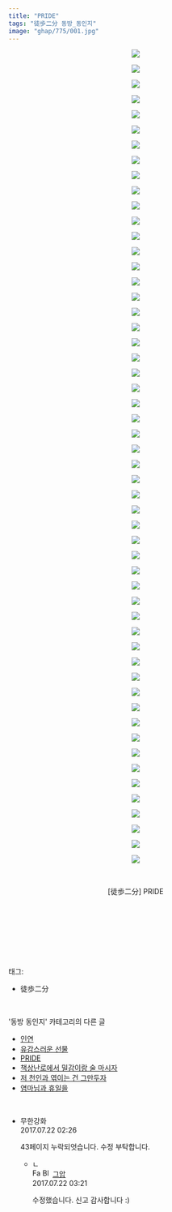 ```yaml
---
title: "PRIDE"
tags: "徒歩二分 동방_동인지"
image: "ghap/775/001.jpg"
---
```

<div class="article">
<p style="text-align: center; clear: none; float: none;"><img src="{{ site.nasurl }}/ghap/775/001.jpg"/></p>
<p style="text-align: center; clear: none; float: none;"><img src="{{ site.nasurl }}/ghap/775/002.jpg"/></p>
<p style="text-align: center; clear: none; float: none;"><img src="{{ site.nasurl }}/ghap/775/003.jpg"/></p>
<p style="text-align: center; clear: none; float: none;"><img src="{{ site.nasurl }}/ghap/775/004.jpg"/></p>
<p style="text-align: center; clear: none; float: none;"><img src="{{ site.nasurl }}/ghap/775/005.jpg"/></p>
<p style="text-align: center; clear: none; float: none;"><img src="{{ site.nasurl }}/ghap/775/006.jpg"/></p>
<p style="text-align: center; clear: none; float: none;"><img src="{{ site.nasurl }}/ghap/775/007.jpg"/></p>
<p style="text-align: center; clear: none; float: none;"><img src="{{ site.nasurl }}/ghap/775/008.jpg"/></p>
<p style="text-align: center; clear: none; float: none;"><img src="{{ site.nasurl }}/ghap/775/009.jpg"/></p>
<p style="text-align: center; clear: none; float: none;"><img src="{{ site.nasurl }}/ghap/775/010.jpg"/></p>
<p style="text-align: center; clear: none; float: none;"><img src="{{ site.nasurl }}/ghap/775/011.jpg"/></p>
<p style="text-align: center; clear: none; float: none;"><img src="{{ site.nasurl }}/ghap/775/012.jpg"/></p>
<p style="text-align: center; clear: none; float: none;"><img src="{{ site.nasurl }}/ghap/775/013.jpg"/></p>
<p style="text-align: center; clear: none; float: none;"><img src="{{ site.nasurl }}/ghap/775/014.jpg"/></p>
<p style="text-align: center; clear: none; float: none;"><img src="{{ site.nasurl }}/ghap/775/015.jpg"/></p>
<p style="text-align: center; clear: none; float: none;"><img src="{{ site.nasurl }}/ghap/775/016.jpg"/></p>
<p style="text-align: center; clear: none; float: none;"><img src="{{ site.nasurl }}/ghap/775/017.jpg"/></p>
<p style="text-align: center; clear: none; float: none;"><img src="{{ site.nasurl }}/ghap/775/018.jpg"/></p>
<p style="text-align: center; clear: none; float: none;"><img src="{{ site.nasurl }}/ghap/775/019.jpg"/></p>
<p style="text-align: center; clear: none; float: none;"><img src="{{ site.nasurl }}/ghap/775/020.jpg"/></p>
<p style="text-align: center; clear: none; float: none;"><img src="{{ site.nasurl }}/ghap/775/021.jpg"/></p>
<p style="text-align: center; clear: none; float: none;"><img src="{{ site.nasurl }}/ghap/775/022.jpg"/></p>
<p style="text-align: center; clear: none; float: none;"><img src="{{ site.nasurl }}/ghap/775/023.jpg"/></p>
<p style="text-align: center; clear: none; float: none;"><img src="{{ site.nasurl }}/ghap/775/024.jpg"/></p>
<p style="text-align: center; clear: none; float: none;"><img src="{{ site.nasurl }}/ghap/775/025.jpg"/></p>
<p style="text-align: center; clear: none; float: none;"><img src="{{ site.nasurl }}/ghap/775/026.jpg"/></p>
<p style="text-align: center; clear: none; float: none;"><img src="{{ site.nasurl }}/ghap/775/027.jpg"/></p>
<p style="text-align: center; clear: none; float: none;"><img src="{{ site.nasurl }}/ghap/775/028.jpg"/></p>
<p style="text-align: center; clear: none; float: none;"><img src="{{ site.nasurl }}/ghap/775/029.jpg"/></p>
<p style="text-align: center; clear: none; float: none;"><img src="{{ site.nasurl }}/ghap/775/030.jpg"/></p>
<p style="text-align: center; clear: none; float: none;"><img src="{{ site.nasurl }}/ghap/775/031.jpg"/></p>
<p style="text-align: center; clear: none; float: none;"><img src="{{ site.nasurl }}/ghap/775/032.jpg"/></p>
<p style="text-align: center; clear: none; float: none;"><img src="{{ site.nasurl }}/ghap/775/033.jpg"/></p>
<p style="text-align: center; clear: none; float: none;"><img src="{{ site.nasurl }}/ghap/775/034.jpg"/></p>
<p style="text-align: center; clear: none; float: none;"><img src="{{ site.nasurl }}/ghap/775/035.jpg"/></p>
<p style="text-align: center; clear: none; float: none;"><img src="{{ site.nasurl }}/ghap/775/036.jpg"/></p>
<p style="text-align: center; clear: none; float: none;"><img src="{{ site.nasurl }}/ghap/775/037.jpg"/></p>
<p style="text-align: center; clear: none; float: none;"><img src="{{ site.nasurl }}/ghap/775/038.jpg"/></p>
<p style="text-align: center; clear: none; float: none;"><img src="{{ site.nasurl }}/ghap/775/039.jpg"/></p>
<p style="text-align: center; clear: none; float: none;"><img src="{{ site.nasurl }}/ghap/775/040.jpg"/></p>
<p style="text-align: center; clear: none; float: none;"><img src="{{ site.nasurl }}/ghap/775/041.jpg"/></p>
<p style="text-align: center; clear: none; float: none;"><img src="{{ site.nasurl }}/ghap/775/042.jpg"/></p>
<p style="text-align: center; clear: none; float: none;"><img src="{{ site.nasurl }}/ghap/775/043.jpg"/></p>
<p style="text-align: center; clear: none; float: none;"><img src="{{ site.nasurl }}/ghap/775/044.jpg"/></p>
<p style="text-align: center; clear: none; float: none;"><img src="{{ site.nasurl }}/ghap/775/045.jpg"/></p>
<p style="text-align: center; clear: none; float: none;"><img src="{{ site.nasurl }}/ghap/775/046.jpg"/></p>
<p style="text-align: center; clear: none; float: none;"><img src="{{ site.nasurl }}/ghap/775/047.jpg"/></p>
<p style="text-align: center; clear: none; float: none;"><img src="{{ site.nasurl }}/ghap/775/048.jpg"/></p>
<p style="text-align: center; clear: none; float: none;"><img src="{{ site.nasurl }}/ghap/775/049.jpg"/></p>
<p style="text-align: center; clear: none; float: none;"><img src="{{ site.nasurl }}/ghap/775/050.jpg"/></p>
<p style="text-align: center; clear: none; float: none;"><img src="{{ site.nasurl }}/ghap/775/051.jpg"/></p>
<p style="text-align: center; clear: none; float: none;"><img src="{{ site.nasurl }}/ghap/775/052.jpg"/></p>
<p style="text-align: center; clear: none; float: none;"><img src="{{ site.nasurl }}/ghap/775/053.jpg"/></p>
<p style="text-align: center; clear: none; float: none;"><img src="{{ site.nasurl }}/ghap/775/054.jpg"/></p>
<p style="text-align: center; clear: none; float: none;"><br/></p>
<p style="text-align: center; clear: none; float: none;">[徒歩二分] PRIDE</p>
<p style="text-align: center; clear: none; float: none;"><br/></p>
<p style="text-align: center; clear: none; float: none;"><br/></p>
<p><br/></p>
</div><br/>
<div class="tagTrail">
<p>태그: </p>
<ul>
<li>徒歩二分</li>
</ul>
</div><br/>
<div class="another">
<p>'동방 동인지' 카테고리의 다른 글</p>
<ul>
<li><a href="/2016-07-09-ghap_777">인연</a></li>
<li><a href="/2016-07-09-ghap_776">유감스러운 선물</a></li>
<li><a href="/2016-07-09-ghap_775">PRIDE</a></li>
<li><a href="/2016-07-09-ghap_774">책상난로에서 밀감이랑 술 마시자</a></li>
<li><a href="/2016-07-09-ghap_772">저 천인과 엮이는 건 그만두자</a></li>
<li><a href="/2016-07-09-ghap_770">염마님과 휴일을</a></li>
</ul>
</div><br/>
<div class="cb_module cb_fluid">
<div class="cb_wrt cb_profile">
<div class="comment">
<ul>
<li class="cb_thumb_off" id="comment15041521">
<div class="cb_comment_area">
<div class="cb_info_area">
<div class="cb_section">
<span class="cb_nick_name">무한강화</span>
</div>
<div class="cb_section">
<span class="cb_date">2017.07.22 02:26 </span>
</div>
</div>
<div class="cb_dsc_comment">
<p class="cb_dsc">
											43페이지 누락되엇습니다. 수정 부탁합니다.
										</p>
</div>
<ul>
<li class="cb_thumb_off" id="comment15041540">
<span class="cb_bu_subnode">ㄴ</span>
<div class="cb_comment_area">
<div class="cb_info_area">
<div class="cb_section">
<span class="cb_nick_name"><img alt="Favicon of https://ghaptouhou.tistory.com" height="16" onerror="this.onerror=null;this.parentNode.removeChild(this)" src="https://ghaptouhou.tistory.com/favicon.ico" width="16"/> <img alt="BlogIcon" height="16" onerror="this.parentNode.removeChild(this)" src="https://ghaptouhou.tistory.com/index.gif" width="16"/> <a href="https://ghaptouhou.tistory.com" onclick="return openLinkInNewWindow(this)"> 그압</a><span class="tistoryProfileLayerTrigger" onclick='TistoryProfile.show(event, this, {"title":"\uc800\uae30 \uc774\uac70 \ub098\uc911\uc5d0 \uc218\uc815 \uac00\ub2a5\ud558\ub098\uc694","url":"https:\/\/ghap.tistory.com","nickname":"\uadf8\uc555","items":[]}); return false;'></span></span>
</div>
<div class="cb_section">
<span class="cb_date">2017.07.22 03:21 </span>
</div>
</div>
<div class="cb_dsc_comment">
<p class="cb_dsc">
																수정했습니다. 신고 감사합니다 :)
															</p>
</div>
</div>
</li>
</ul>
</div></li>
</ul>
</div>
</div><!-- commentList close -->
</div><br/>
